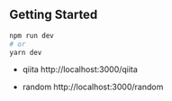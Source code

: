 
## Getting Started

```bash
npm run dev
# or
yarn dev
```

- qiita
  http://localhost:3000/qiita

- random
  http://localhost:3000/random
